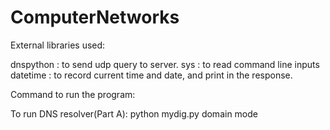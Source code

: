 # ComputerNetworks

External libraries used:

dnspython : to send udp query to server.
sys : to read command line inputs
datetime : to record current time and date, and print in the response.

Command to run the program:

To run DNS resolver(Part A):
python mydig.py domain mode


